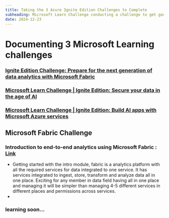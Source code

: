 ```yaml
---
title: Taking the 3 Azure Ignite Edition Challenges to Complete
subheading: Microsoft Learn Challenge conducting a challenge to get good in few of the challenges which are super useful to complete to gain knowledge on Microsoft Fabric , Data Security , Building AI apps with Microsoft Azure services
date: 2024-12-23
---
```


# Documenting 3 Microsoft Learning challenges

### [Ignite Edition Challenge: Prepare for the next generation of data analytics with Microsoft Fabric](https://learn.microsoft.com/en-us/collections/8wy3ioj77zzgyd?sharingId=6A9F03F25E12DA9E&ref=collection&listId=d1z7cn7do0xpxr&wt.mc_id=ignitechallenge25_landingpage_wwl)
### [Microsoft Learn Challenge | Ignite Edition: Secure your data in the age of AI](https://learn.microsoft.com/en-us/collections/8wy3ioj73j1wyr?sharingId=6A9F03F25E12DA9E&ref=collection&listId=d1z7cn7drdg02o&wt.mc_id=ignitechallenge25_landingpage_wwl)
### [Microsoft Learn Challenge | Ignite Edition: Build AI apps with Microsoft Azure services](https://learn.microsoft.com/en-us/collections/j25rcze78q2ry5?sharingId=6A9F03F25E12DA9E&ref=collection&listId=63kgh6d1mp124g&wt.mc_id=ignitechallenge25_landingpage_wwl)

## Microsoft Fabric Challenge

### Introduction to end-to-end analytics using Microsoft Fabric : [Link](https://learn.microsoft.com/en-us/collections/8wy3ioj77zzgyd?sharingId=6A9F03F25E12DA9E&ref=collection&listId=d1z7cn7do0xpxr&wt.mc_id=ignitechallenge25_landingpage_wwl)


- Getting started with the intro module, fabric is a analytics platform with all the required services for data integrated to one service. It has services integrated to ingest, store, transform and analyze data all in one place. Exciting for any member in data field having all in one place and managing it will be simpler than managing 4-5 different services in different places and permissions across services.
- 


### learning soon...